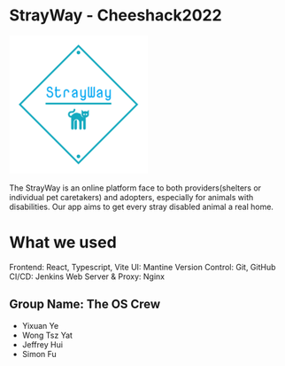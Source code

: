 # StrayWay - Cheeshack2022

<img src="https://raw.githubusercontent.com/WiscWebGroup/strayway/main/public/logo_transparent.png" height="250px"/>

The StrayWay is an online platform face to both providers(shelters or individual pet caretakers) and adopters, especially for animals with disabilities. Our app aims to get every stray disabled animal a real home.

# What we used
Frontend: React, Typescript, Vite
UI: Mantine
Version Control: Git, GitHub
CI/CD: Jenkins
Web Server & Proxy: Nginx

## Group Name: The OS Crew
- Yixuan Ye
- Wong Tsz Yat
- Jeffrey Hui
- Simon Fu

